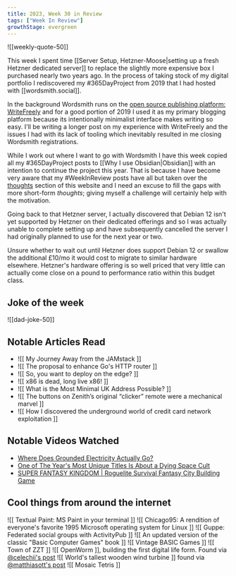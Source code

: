 ```yaml
---
title: 2023, Week 30 in Review
tags: ["Week In Review"]
growthStage: evergreen
---
```


![[weekly-quote-50]]

This week I spent time [[Server Setup, Hetzner-Moose|setting up a fresh Hetzner dedicated server]] to replace the slightly more expensive box I purchased nearly two years ago. In the process of taking stock of my digital portfolio I rediscovered my #365DayProject from 2019 that I had hosted with [[wordsmith.social]].

In the background Wordsmith runs on the [open source publishing platform: WriteFreely](https://writefreely.org/) and for a good portion of 2019 I used it as my primary blogging platform because its intentionally minimalist interface makes writing so easy. I'll be writing a longer post on my experience with WriteFreely and the issues I had with its lack of tooling which inevitably resulted in me closing Wordsmith registrations.

While I work out where I want to go with Wordsmith I have this week copied all my #365DayProject posts to [[Why I use Obsidian|Obsidian]] with an intention to continue the project this year. That is because I have become very aware that my #WeekInReview posts have all but taken over the [thoughts](https://photogabble.co.uk/thoughts/) section of this website and I need an excuse to fill the gaps with more short-form *thoughts*; giving myself a challenge will certainly help with the motivation.

Going back to that Hetzner server, I actually discovered that Debian 12 isn't yet supported by Hetzner on their dedicated offerings and so I was actually unable to complete setting up and have subsequently cancelled the server I had originally planned to use for the next year or two.

Unsure whether to wait out until Hetzner does support Debian 12 or swallow the additional £10/mo it would cost to migrate to similar hardware elsewhere. Hetzner's hardware offering is so well priced that very little can actually come close on a pound to performance ratio within this budget class.

## Joke of the week

![[dad-joke-50]]

## Notable Articles Read
- ![[ My Journey Away from the JAMstack ]]
- ![[ The proposal to enhance Go's HTTP router ]]
- ![[ So, you want to deploy on the edge? ]]
- ![[ x86 is dead, long live x86! ]]
- ![[ What is the Most Minimal UK Address Possible? ]]
- ![[ The buttons on Zenith’s original “clicker” remote were a mechanical marvel ]]
- ![[ How I discovered the underground world of credit card network exploitation ]]

## Notable Videos Watched
- [Where Does Grounded Electricity Actually Go?](https://www.youtube.com/watch?v=jduDyF2Zwd8)
- [One of The Year's Most Unique Titles Is About a Dying Space Cult](https://www.youtube.com/watch?v=lkZaEjB_UIQ)
- [SUPER FANTASY KINGDOM | Roguelite Survival Fantasy City Building Game](https://www.youtube.com/watch?v=oHPw5IXMjgc)

## Cool things from around the internet

![[ Textual Paint: MS Paint in your terminal ]]
![[ Chicago95: A rendition of everyone's favorite 1995 Microsoft operating system for Linux ]]
![[ Guppe: Federated social groups with ActivityPub ]]
![[ An updated version of the classic "Basic Computer Games" book ]]
![[ Vintage BASIC Games ]]
![[ Town of ZZT ]]
![[ OpenWorm ]], building the first digital life form. Found via [@celechii's post](https://cohost.org/celechii/post/2281618-holy-shit-i-am-learn)
![[ World's tallest wooden wind turbine ]] found via [@matthiasott's post](https://mastodon.social/@matthiasott/110813666250654715)
![[ Mosaic Tetris ]]
